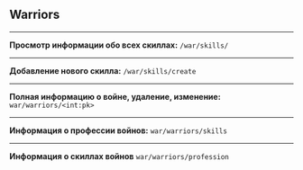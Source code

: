 ## Warriors
***

**Просмотр информации обо всех скиллах:**
`/war/skills/`
***

**Добавление нового скилла:**
`/war/skills/create`
***

**Полная информацию о войне, удаление, изменение:**
`war/warriors/<int:pk>`
***

**Информация о профессии войнов:**
`war/warriors/skills`
***

**Информация о скиллах войнов**
`war/warriors/profession`
